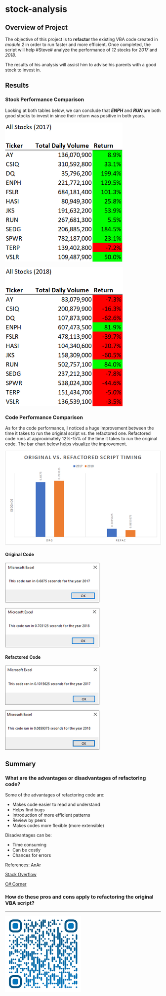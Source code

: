 # stock-analysis
## Overview of Project
The objective of this project is to **refactor** the existing VBA code created in *module 2* in order to run faster and more efficient. Once completed, the script will help #Steve# analyze the performance of *12* stocks for *2017* and *2018*. 

The results of his analysis will assist him to advise his parents with a good stock to invest in.

## Results
### Stock Performance Comparison
Looking at both tables below, we can conclude that ***ENPH*** and ***RUN*** are both good stocks to invest in since their return was positive in both years.

![Time Analysis for 2017](./Resources/VBA_Challenge_2017_Returns.png)

![Time Analysis for 2018](./Resources/VBA_Challenge_2018_Returns.png)

### Code Performance Comparison
As for the code performance, I noticed a huge improvement between the time it takes to run the original script vs. the refactored one. Refactored code runs at approximately 12%-15% of the time it takes to run the original code. The bar chart below helps visualize the improvement.

![Time Analysis for 2017](./Resources/Org_vs_Refac_Time_Analysis.png)

#### Original Code
![Time Analysis for 2017](./Resources/VBA_Challenge_2017_ORG.png)

![Time Analysis for 2018](./Resources/VBA_Challenge_2018_ORG.png)

#### Refactored Code
![Time Analysis for 2017](./Resources/VBA_Challenge_2017.png)

![Time Analysis for 2018](./Resources/VBA_Challenge_2018.png)

## Summary
### What are the advantages or disadvantages of refactoring code?

Some of the advantages of refactoring code are:
- Makes code easier to read and understand
- Helps find bugs
- Introduction of more efficient patterns
- Review by peers
- Makes codes more flexible (more extensible)

Disadvantages can be:
- Time consuming
- Can be costly
- Chances for errors

References:
[AnAr](https://anarsolutions.com/code-refactoring-concept-analysis/)

[Stack Overflow](https://stackoverflow.com/questions/43983284/what-are-the-advantages-and-disadvantages-of-refactoring-code-smell-in-software)

[C# Corner](https://www.c-sharpcorner.com/article/pros-and-cons-of-code-refactoring/)


### How do these pros and cons apply to refactoring the original VBA script?

---

![Saeed Al-Yacoubi](./Resources/qr-code.png)